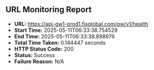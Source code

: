 ## URL Monitoring Report

- **URL:** https://api-gw1-prod1.fisglobal.com/gw/v1/health
- **Start Time:** 2025-05-11T06:33:38.754529
- **End Time:** 2025-05-11T06:33:38.898976
- **Total Time Taken:** 0.144447 seconds
- **HTTP Status Code:** 200
- **Status:** Success
- **Failure Reason:** N/A
